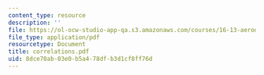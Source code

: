 ```yaml
---
content_type: resource
description: ''
file: https://ol-ocw-studio-app-qa.s3.amazonaws.com/courses/16-13-aerodynamics-of-viscous-fluids-fall-2003/8dce70ab03e0b5a478dfb3d1cf8ff76d_correlations.pdf
file_type: application/pdf
resourcetype: Document
title: correlations.pdf
uid: 8dce70ab-03e0-b5a4-78df-b3d1cf8ff76d
---
```

